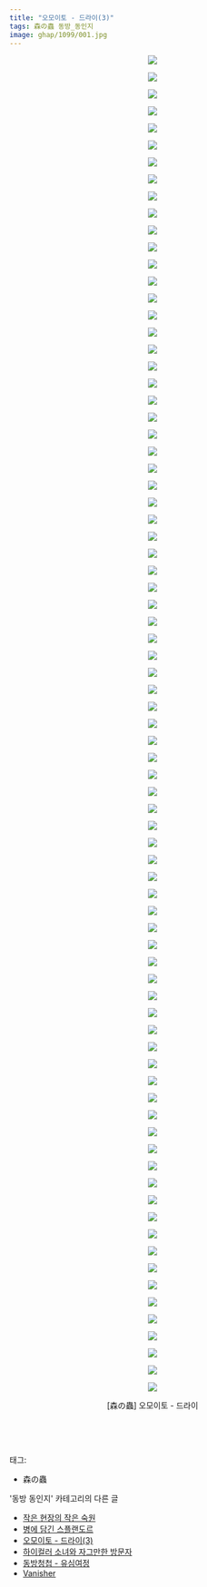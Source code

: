 ```yaml
---
title: "오모이토 - 드라이(3)"
tags: 森の蟲 동방_동인지
image: ghap/1099/001.jpg
---
```

<div class="article">
<p style="text-align: center; clear: none; float: none;"><img src="{{ site.nasurl }}/ghap/1099/001.jpg"/></p>
<p style="text-align: center; clear: none; float: none;"><img src="{{ site.nasurl }}/ghap/1099/002.jpg"/></p>
<p style="text-align: center; clear: none; float: none;"><img src="{{ site.nasurl }}/ghap/1099/003.jpg"/></p>
<p style="text-align: center; clear: none; float: none;"><img src="{{ site.nasurl }}/ghap/1099/004.jpg"/></p>
<p style="text-align: center; clear: none; float: none;"><img src="{{ site.nasurl }}/ghap/1099/005.jpg"/></p>
<p style="text-align: center; clear: none; float: none;"><img src="{{ site.nasurl }}/ghap/1099/006.jpg"/></p>
<p style="text-align: center; clear: none; float: none;"><img src="{{ site.nasurl }}/ghap/1099/007.jpg"/></p>
<p style="text-align: center; clear: none; float: none;"><img src="{{ site.nasurl }}/ghap/1099/008.jpg"/></p>
<p style="text-align: center; clear: none; float: none;"><img src="{{ site.nasurl }}/ghap/1099/009.jpg"/></p>
<p style="text-align: center; clear: none; float: none;"><img src="{{ site.nasurl }}/ghap/1099/010.jpg"/></p>
<p style="text-align: center; clear: none; float: none;"><img src="{{ site.nasurl }}/ghap/1099/011.jpg"/></p>
<p style="text-align: center; clear: none; float: none;"><img src="{{ site.nasurl }}/ghap/1099/012.jpg"/></p>
<p style="text-align: center; clear: none; float: none;"><img src="{{ site.nasurl }}/ghap/1099/013.jpg"/></p>
<p style="text-align: center; clear: none; float: none;"><img src="{{ site.nasurl }}/ghap/1099/014.jpg"/></p>
<p style="text-align: center; clear: none; float: none;"><img src="{{ site.nasurl }}/ghap/1099/015.jpg"/></p>
<p style="text-align: center; clear: none; float: none;"><img src="{{ site.nasurl }}/ghap/1099/016.jpg"/></p>
<p style="text-align: center; clear: none; float: none;"><img src="{{ site.nasurl }}/ghap/1099/017.jpg"/></p>
<p style="text-align: center; clear: none; float: none;"><img src="{{ site.nasurl }}/ghap/1099/018.jpg"/></p>
<p style="text-align: center; clear: none; float: none;"><img src="{{ site.nasurl }}/ghap/1099/019.jpg"/></p>
<p style="text-align: center; clear: none; float: none;"><img src="{{ site.nasurl }}/ghap/1099/020.jpg"/></p>
<p style="text-align: center; clear: none; float: none;"><img src="{{ site.nasurl }}/ghap/1099/021.jpg"/></p>
<p style="text-align: center; clear: none; float: none;"><img src="{{ site.nasurl }}/ghap/1099/022.jpg"/></p>
<p style="text-align: center; clear: none; float: none;"><img src="{{ site.nasurl }}/ghap/1099/023.jpg"/></p>
<p style="text-align: center; clear: none; float: none;"><img src="{{ site.nasurl }}/ghap/1099/024.jpg"/></p>
<p style="text-align: center; clear: none; float: none;"><img src="{{ site.nasurl }}/ghap/1099/025.jpg"/></p>
<p style="text-align: center; clear: none; float: none;"><img src="{{ site.nasurl }}/ghap/1099/026.jpg"/></p>
<p style="text-align: center; clear: none; float: none;"><img src="{{ site.nasurl }}/ghap/1099/027.jpg"/></p>
<p style="text-align: center; clear: none; float: none;"><img src="{{ site.nasurl }}/ghap/1099/028.jpg"/></p>
<p style="text-align: center; clear: none; float: none;"><img src="{{ site.nasurl }}/ghap/1099/029.jpg"/></p>
<p style="text-align: center; clear: none; float: none;"><img src="{{ site.nasurl }}/ghap/1099/030.jpg"/></p>
<p style="text-align: center; clear: none; float: none;"><img src="{{ site.nasurl }}/ghap/1099/031.jpg"/></p>
<p style="text-align: center; clear: none; float: none;"><img src="{{ site.nasurl }}/ghap/1099/032.jpg"/></p>
<p style="text-align: center; clear: none; float: none;"><img src="{{ site.nasurl }}/ghap/1099/033.jpg"/></p>
<p style="text-align: center; clear: none; float: none;"><img src="{{ site.nasurl }}/ghap/1099/034.jpg"/></p>
<p style="text-align: center; clear: none; float: none;"><img src="{{ site.nasurl }}/ghap/1099/035.jpg"/></p>
<p style="text-align: center; clear: none; float: none;"><img src="{{ site.nasurl }}/ghap/1099/036.jpg"/></p>
<p style="text-align: center; clear: none; float: none;"><img src="{{ site.nasurl }}/ghap/1099/037.jpg"/></p>
<p style="text-align: center; clear: none; float: none;"><img src="{{ site.nasurl }}/ghap/1099/038.jpg"/></p>
<p style="text-align: center; clear: none; float: none;"><img src="{{ site.nasurl }}/ghap/1099/039.jpg"/></p>
<p style="text-align: center; clear: none; float: none;"><img src="{{ site.nasurl }}/ghap/1099/040.jpg"/></p>
<p style="text-align: center; clear: none; float: none;"><img src="{{ site.nasurl }}/ghap/1099/041.jpg"/></p>
<p style="text-align: center; clear: none; float: none;"><img src="{{ site.nasurl }}/ghap/1099/042.jpg"/></p>
<p style="text-align: center; clear: none; float: none;"><img src="{{ site.nasurl }}/ghap/1099/043.jpg"/></p>
<p style="text-align: center; clear: none; float: none;"><img src="{{ site.nasurl }}/ghap/1099/044.jpg"/></p>
<p style="text-align: center; clear: none; float: none;"><img src="{{ site.nasurl }}/ghap/1099/045.jpg"/></p>
<p style="text-align: center; clear: none; float: none;"><img src="{{ site.nasurl }}/ghap/1099/046.jpg"/></p>
<p style="text-align: center; clear: none; float: none;"><img src="{{ site.nasurl }}/ghap/1099/047.jpg"/></p>
<p style="text-align: center; clear: none; float: none;"><img src="{{ site.nasurl }}/ghap/1099/048.jpg"/></p>
<p style="text-align: center; clear: none; float: none;"><img src="{{ site.nasurl }}/ghap/1099/049.jpg"/></p>
<p style="text-align: center; clear: none; float: none;"><img src="{{ site.nasurl }}/ghap/1099/050.jpg"/></p>
<p style="text-align: center; clear: none; float: none;"><img src="{{ site.nasurl }}/ghap/1099/051.jpg"/></p>
<p style="text-align: center; clear: none; float: none;"><img src="{{ site.nasurl }}/ghap/1099/052.jpg"/></p>
<p style="text-align: center; clear: none; float: none;"><img src="{{ site.nasurl }}/ghap/1099/053.jpg"/></p>
<p style="text-align: center; clear: none; float: none;"><img src="{{ site.nasurl }}/ghap/1099/054.jpg"/></p>
<p style="text-align: center; clear: none; float: none;"><img src="{{ site.nasurl }}/ghap/1099/055.jpg"/></p>
<p style="text-align: center; clear: none; float: none;"><img src="{{ site.nasurl }}/ghap/1099/056.jpg"/></p>
<p style="text-align: center; clear: none; float: none;"><img src="{{ site.nasurl }}/ghap/1099/057.jpg"/></p>
<p style="text-align: center; clear: none; float: none;"><img src="{{ site.nasurl }}/ghap/1099/058.jpg"/></p>
<p style="text-align: center; clear: none; float: none;"><img src="{{ site.nasurl }}/ghap/1099/059.jpg"/></p>
<p style="text-align: center; clear: none; float: none;"><img src="{{ site.nasurl }}/ghap/1099/060.jpg"/></p>
<p style="text-align: center; clear: none; float: none;"><img src="{{ site.nasurl }}/ghap/1099/061.jpg"/></p>
<p style="text-align: center; clear: none; float: none;"><img src="{{ site.nasurl }}/ghap/1099/062.jpg"/></p>
<p style="text-align: center; clear: none; float: none;"><img src="{{ site.nasurl }}/ghap/1099/063.jpg"/></p>
<p style="text-align: center; clear: none; float: none;"><img src="{{ site.nasurl }}/ghap/1099/064.jpg"/></p>
<p style="text-align: center; clear: none; float: none;"><img src="{{ site.nasurl }}/ghap/1099/065.jpg"/></p>
<p style="text-align: center; clear: none; float: none;"><img src="{{ site.nasurl }}/ghap/1099/066.jpg"/></p>
<p style="text-align: center; clear: none; float: none;"><img src="{{ site.nasurl }}/ghap/1099/067.jpg"/></p>
<p style="text-align: center; clear: none; float: none;"><img src="{{ site.nasurl }}/ghap/1099/068.jpg"/></p>
<p style="text-align: center; clear: none; float: none;"><img src="{{ site.nasurl }}/ghap/1099/069.jpg"/></p>
<p style="text-align: center; clear: none; float: none;"><img src="{{ site.nasurl }}/ghap/1099/070.jpg"/></p>
<p style="text-align: center; clear: none; float: none;"><img src="{{ site.nasurl }}/ghap/1099/071.jpg"/></p>
<p style="text-align: center; clear: none; float: none;"><img src="{{ site.nasurl }}/ghap/1099/072.jpg"/></p>
<p style="text-align: center; clear: none; float: none;"><img src="{{ site.nasurl }}/ghap/1099/073.jpg"/></p>
<p style="text-align: center; clear: none; float: none;"><img src="{{ site.nasurl }}/ghap/1099/074.jpg"/></p>
<p style="text-align: center; clear: none; float: none;"><img src="{{ site.nasurl }}/ghap/1099/075.jpg"/></p>
<p style="text-align: center; clear: none; float: none;"><img src="{{ site.nasurl }}/ghap/1099/076.jpg"/></p>
<p style="text-align: center; clear: none; float: none;"><img src="{{ site.nasurl }}/ghap/1099/077.jpg"/></p>
<p style="text-align: center; clear: none; float: none;"><img src="{{ site.nasurl }}/ghap/1099/078.jpg"/></p>
<p style="text-align: center; clear: none; float: none;"><img src="{{ site.nasurl }}/ghap/1099/079.jpg"/></p>
<p style="text-align: center; clear: none; float: none;">[森の蟲] 오모이토 - 드라이</p>
<p style="text-align: center; clear: none; float: none;"><br/></p>
<p><br/></p>
</div><div class="tagTrail">
<p>태그: </p>
<ul>
<li>森の蟲</li>
</ul>
</div><div class="another">
<p>'동방 동인지' 카테고리의 다른 글</p>
<ul>
<li><a href="/2016-07-26-ghap_1102">작은 현장의 작은 숙원</a></li>
<li><a href="/2016-07-26-ghap_1100">병에 담긴 스플랜도르</a></li>
<li><a href="/2016-07-26-ghap_1099">오모이토 - 드라이(3)</a></li>
<li><a href="/2016-07-26-ghap_1098">하이컬러 소녀와 자그만한 방문자</a></li>
<li><a href="/2016-07-26-ghap_1097">동방청첩 - 유심여정</a></li>
<li><a href="/2016-07-26-ghap_1096">Vanisher</a></li>
</ul>
</div><div class="cb_module cb_fluid">
<div class="cb_wrt cb_profile">
</div><!-- commentList close -->
</div>
<br/>
<p id="refer"></p>
<br/>
